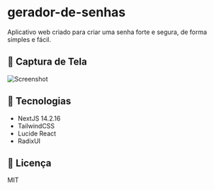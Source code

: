 # gerador-de-senhas

Aplicativo web criado para criar uma senha forte e segura, de forma simples e fácil.

## 📸 Captura de Tela

![Screenshot](./.github/screenshot.png)

## 🚀 Tecnologias

- NextJS 14.2.16
- TailwindCSS
- Lucide React
- RadixUI

## 📄 Licença

MIT
